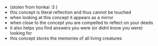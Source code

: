 
- (stolen from honkai :3 )
- this concept is literal reflection and thus cannot be touched
- when looking at this concept it appears as a mirror
- when close to the concept you are compelled to reflect on your deeds
- it also helps you find answers you were (or didnt know you were) looking for
- this concept stores the memories of all living creatures